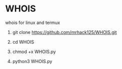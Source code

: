 # WHOIS
 whois for linux and termux

1. git clone https://github.com/mrhack125/WHOIS.git


2. cd WHOIS

3. chmod +x  WHOIS.py

4. python3 WHOIS.py

